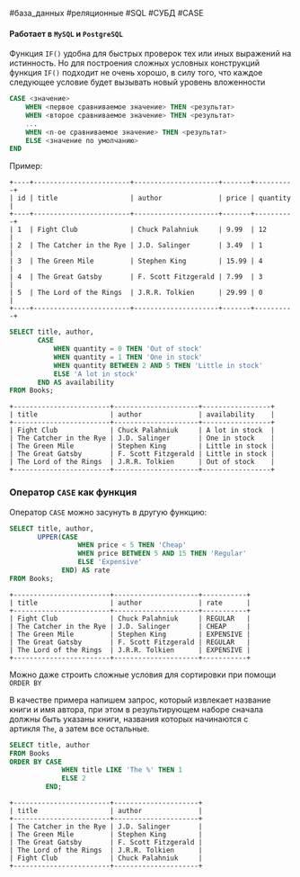 #база_данных #реляционные #SQL #СУБД #CASE 
#### Работает в `MySQL` и `PostgreSQL`
Функция `IF()` удобна для быстрых проверок тех или иных выражений на истинность. Но для построения сложных условных конструкций функция `IF()` подходит не очень хорошо, в силу того, что каждое следующее условие будет вызывать новый уровень вложенности
```SQL
CASE <значение>
    WHEN <первое сравниваемое значение> THEN <результат>
    WHEN <второе сравниваемое значение> THEN <результат>
    ...
    WHEN <n-oe сравниваемое значение> THEN <результат>
    ELSE <значение по умолчанию>
END
```

Пример:
```
+----+------------------------+---------------------+-------+----------+
| id | title                  | author              | price | quantity |
+----+------------------------+---------------------+-------+----------+
| 1  | Fight Club             | Chuck Palahniuk     | 9.99  | 12       |
| 2  | The Catcher in the Rye | J.D. Salinger       | 3.49  | 1        |
| 3  | The Green Mile         | Stephen King        | 15.99 | 4        |
| 4  | The Great Gatsby       | F. Scott Fitzgerald | 7.99  | 3        |
| 5  | The Lord of the Rings  | J.R.R. Tolkien      | 29.99 | 0        |
+----+------------------------+---------------------+-------+----------+
```
```SQL
SELECT title, author,
       CASE
           WHEN quantity = 0 THEN 'Out of stock'
           WHEN quantity = 1 THEN 'One in stock'
           WHEN quantity BETWEEN 2 AND 5 THEN 'Little in stock'
           ELSE 'A lot in stock'
       END AS availability
FROM Books;
```
```
+------------------------+---------------------+-----------------+
| title                  | author              | availability    |
+------------------------+---------------------+-----------------+
| Fight Club             | Chuck Palahniuk     | A lot in stock  |
| The Catcher in the Rye | J.D. Salinger       | One in stock    |
| The Green Mile         | Stephen King        | Little in stock |
| The Great Gatsby       | F. Scott Fitzgerald | Little in stock |
| The Lord of the Rings  | J.R.R. Tolkien      | Out of stock    |
+------------------------+---------------------+-----------------+
```
### Оператор `CASE` как функция
Оператор `CASE` можно засунуть в другую функцию:
```SQL
SELECT title, author,
       UPPER(CASE
                 WHEN price < 5 THEN 'Cheap'
                 WHEN price BETWEEN 5 AND 15 THEN 'Regular'
                 ELSE 'Expensive'
             END) AS rate
FROM Books;
```
```
+------------------------+---------------------+-----------+
| title                  | author              | rate      |
+------------------------+---------------------+-----------+
| Fight Club             | Chuck Palahniuk     | REGULAR   |
| The Catcher in the Rye | J.D. Salinger       | CHEAP     |
| The Green Mile         | Stephen King        | EXPENSIVE |
| The Great Gatsby       | F. Scott Fitzgerald | REGULAR   |
| The Lord of the Rings  | J.R.R. Tolkien      | EXPENSIVE |
+------------------------+---------------------+-----------+
```
Можно даже строить сложные условия для сортировки при помощи `ORDER BY`

В качестве примера напишем запрос, который извлекает название книги и имя автора, при этом в результирующем наборе сначала должны быть указаны книги, названия которых начинаются с артикля `The`, а затем все остальные.
```SQL
SELECT title, author
FROM Books
ORDER BY CASE
             WHEN title LIKE 'The %' THEN 1
             ELSE 2
         END;
```
```
+------------------------+---------------------+
| title                  | author              |
+------------------------+---------------------+
| The Catcher in the Rye | J.D. Salinger       |
| The Green Mile         | Stephen King        |
| The Great Gatsby       | F. Scott Fitzgerald |
| The Lord of the Rings  | J.R.R. Tolkien      |
| Fight Club             | Chuck Palahniuk     |
+------------------------+---------------------+
```